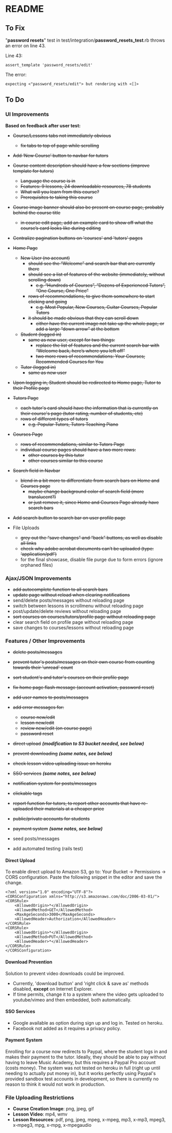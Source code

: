 # README

## To Fix
    
"**password resets**" test in test/integration/**password_resets_test**.rb
throws an error on line 43.

Line 43:
```
assert_template 'password_resets/edit'
```

The error:
```
expecting <"password_resets/edit"> but rendering with <[]>
```

## To Do

### UI Improvements

**Based on feedback after user test:**

- ~~Course/Lessons tabs not immediately obvious~~
  - ~~fix tabs to top of page while scrolling~~

- ~~Add ‘New Course’ button to navbar for tutors~~

- ~~Course content description should have a few sections (improve template for tutors)~~
  - ~~Language the course is in~~
  - ~~Features: 9 lessons, 24 downloadable resources, 78 students~~
  - ~~What will you learn from this course?~~
  - ~~Prerequisites to taking this course~~

- ~~Course image banner should also be present on course page, probably behind the course title~~
  - ~~in course edit page, add an example card to show off what the course’s card looks like during editing~~

- ~~Centralize pagination buttons on 'courses' and 'tutors' pages~~

- ~~Home Page~~
  - ~~New User (no account)~~
    - ~~should see the “Welcome” and search bar that are currently there~~
    - ~~should see a list of features of the website (immediately, without scrolling down)~~
      - ~~e.g. “Hundreds of Courses”, “Dozens of Experienced Tutors”, “One Course, One Price”~~
    - ~~rows of recommendations, to give them somewhere to start clicking and going~~
      - ~~e.g. Most Popular, New Courses, Guitar Courses, Popular Tutors~~
    - ~~it should be made obvious that they can scroll down~~
      - ~~either have the current image not take up the whole page, or add a large “down arrow” at the bottom~~
  - ~~Student (logged in)~~
    - ~~same as new user, except for two things:~~
      - ~~replace the list of features and the current search bar with “Welcome back, here’s where you left off”~~
      - ~~two more rows of recommendations: Your Courses; Recommended Courses for You~~
  - ~~Tutor (logged in)~~
    - ~~same as new user~~

- ~~Upon logging in, Student should be redirected to Home page, Tutor to their Profile page~~

- ~~Tutors Page~~
  - ~~each tutor's card should have the information that is currently on their
    course's page (tutor rating, number of students, etc)~~
  - ~~rows of different types of tutors~~
    - ~~e.g. Popular Tutors, Tutors Teaching Piano~~

- ~~Courses Page~~
  - ~~rows of recommendations, similar to Tutors Page~~
  - ~~individual course pages should have a two more rows:~~
    - ~~other courses by this tutor~~
    - ~~other courses similar to this course~~

- ~~Search field in Navbar~~
  - ~~blend in a bit more to differentiate from search bars on Home and Courses page~~
    - ~~maybe change background color of search field (more translucent?)~~
    - ~~or just remove it, since Home and Courses Page already have search bars~~

- ~~Add search button to search bar on user profile page~~

- File Uploads
  - ~~grey out the “save changes” and “back” buttons, as well as disable all links~~
  - ~~check why adobe acrobat documents can’t be uploaded (type: ‘application/pdf’)~~
  - for the final showcase, disable file purge due to form errors (ignore orphaned files)

### Ajax/JSON Improvements

- ~~add autocomplete function to all search bars~~
- ~~update page without reload when clearing notifications~~
- send/delete posts/messages without reloading page
- switch between lessons in scrollmenu without reloading page
- post/update/delete reviews without reloading page
- ~~sort courses on courses/tutors/profile page without reloading page~~
- clear search field on profile page without reloading page
- save changes to courses/lessons without reloading page

### Features / Other Improvements

- ~~delete posts/messages~~
- ~~prevent tutor's posts/messages on their own course from counting towards their 'unread' count~~
- ~~sort student's and tutor's courses on their profile page~~
- ~~fix home page flash message (account activation, password reset)~~
- ~~add user names to posts/messages~~
- ~~add error messages for:~~ 
  - ~~course new/edit~~
  - ~~lesson new/edit~~
  - ~~review new/edit (on course page)~~
  - ~~password reset~~
 
- ~~direct upload~~ **_(modification to S3 bucket needed, see below)_**
- ~~prevent downloading~~ **_(some notes, see below)_**
- ~~check lesson video uploading issue on heroku~~
 
- ~~SSO services~~ **_(some notes, see below)_**
- ~~notification system for posts/messages~~
- ~~clickable tags~~
- ~~report function for tutors, to report other accounts that have re-uploaded their materials at a cheaper price~~
- ~~public/private accounts for students~~
- ~~payment system~~ **_(some notes, see below)_**

- seed posts/messages

- add automated testing (rails test)

#### Direct Upload

To enable direct upload to Amazon S3, go to: Your Bucket -> Permissions -> CORS configuration. Paste the following snippet in the editor and save the change.
```
<?xml version="1.0" encoding="UTF-8"?>
<CORSConfiguration xmlns="http://s3.amazonaws.com/doc/2006-03-01/">
<CORSRule>
    <AllowedOrigin>*</AllowedOrigin>
    <AllowedMethod>GET</AllowedMethod>
    <MaxAgeSeconds>3000</MaxAgeSeconds>
    <AllowedHeader>Authorization</AllowedHeader>
</CORSRule>
<CORSRule>
    <AllowedOrigin>*</AllowedOrigin>
    <AllowedMethod>PUT</AllowedMethod>
    <AllowedHeader>*</AllowedHeader>
</CORSRule>
</CORSConfiguration>
```

#### Download Prevention

Solution to prevent video downloads could be improved.
- Currently, 'download button' and 'right click & save as' methods disabled,
  **except** on Internet Explorer.
- If time permits, change it to a system where the video gets uploaded to
  youtube/vimeo and then embedded, both automatically.

#### SSO Services

- Google available as option during sign up and log in. Tested on heroku.
- Facebook not added as it requires a privacy policy.

#### Payment System
Enrolling for a course now redirects to Paypal, where the student logs in and
makes their payment to the tutor. Ideally, they should be able to pay without
having to leave Music Academy, but this requires a Paypal Pro account (costs
money). The system was not tested on heroku in full (right up until needing to
actually put money in), but it works perfectly using Paypal's provided sandbox
test accounts in development, so there is currently no reason to think it would
not work in production.

### File Uploading Restrictions
  - **Course Creation Image**: png, jpeg, gif
  - **Lesson Video**: mp4, wmv
  - **Lesson Resources**: pdf, png, jpeg, mpeg, x-mpeg, mp3, x-mp3, mpeg3, x-mpeg3, mpg, x-mpg, x-mpegaudio
